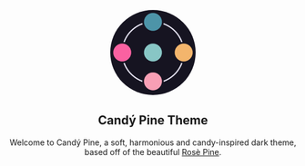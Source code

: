<p align="center">
    <img src="assets/candy-pine--icon.webp" width="150" style="border-radius: 50%" />
    <h2 align="center">Candý Pine Theme</h2>
</p>

<p align="center">Welcome to Candý Pine, a soft, harmonious and candy-inspired dark theme, based off of the beautiful <a href="https://github.com/rose-pine/rose-pine-theme">Rosè Pine</a>.</p>
